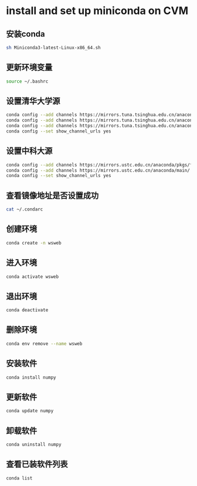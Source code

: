 # install and set up miniconda on CVM
## 安装conda
```bash 
sh Miniconda3-latest-Linux-x86_64.sh
```

## 更新环境变量
```bash 
source ~/.bashrc
```

## 设置清华大学源
```bash 
conda config --add channels https://mirrors.tuna.tsinghua.edu.cn/anaconda/pkgs/free/
conda config --add channels https://mirrors.tuna.tsinghua.edu.cn/anaconda/cloud/conda-forge/
conda config --add channels https://mirrors.tuna.tsinghua.edu.cn/anaconda/cloud/bioconda/
conda config --set show_channel_urls yes
```

## 设置中科大源
```bash 
conda config --add channels https://mirrors.ustc.edu.cn/anaconda/pkgs/free/
conda config --add channels https://mirrors.ustc.edu.cn/anaconda/main/
conda config --set show_channel_urls yes
```

## 查看镜像地址是否设置成功
```bash 
cat ~/.condarc
```

## 创建环境
```bash 
conda create -n wsweb
```

## 进入环境
```bash 
conda activate wsweb
```

## 退出环境
```bash 
conda deactivate
```

## 删除环境
```bash 
conda env remove --name wsweb
```

## 安装软件
```bash 
conda install numpy
```

## 更新软件
```bash 
conda update numpy
```

## 卸载软件
```bash 
conda uninstall numpy
```

## 查看已装软件列表
```bash 
conda list
```